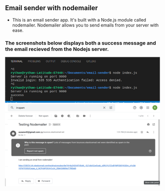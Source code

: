 ## Email sender with nodemailer

- This is an email sender app. It's built with a Node.js module called nodemailer. Nodemailer allows you to send emails from your server with ease.

###  The screenshots below displays both a success message and the email recieved from the Nodejs server.


<img src="https://github.com/Rythae/email-sender/blob/8f155f6245d691eeb3a6d035cd09dc73afdc0974/CONSOLE_SUCCESS_MESSAGE.png" alt="Alt text">

<img src="https://github.com/Rythae/email-sender/blob/5d0886b656130d1c6cee9c09b17a274d7dec5157/TESTING_NODEMAILER.png" alt="Alt text">
